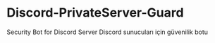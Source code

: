 # Discord-PrivateServer-Guard

Security Bot for Discord Server
Discord sunucuları için güvenilik botu
